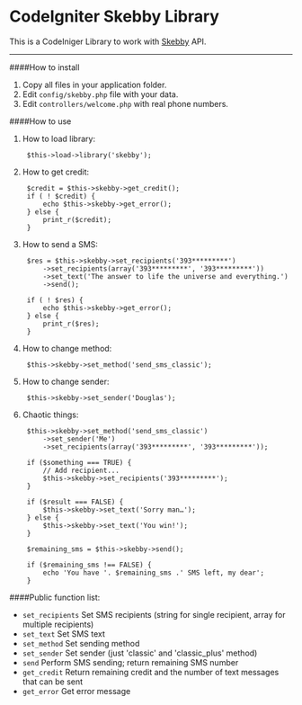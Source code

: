 CodeIgniter Skebby Library
=================================

This is a CodeIniger Library to work with [Skebby](http://www.skebby.it/) API.

-----

####How to install

1. Copy all files in your application folder.
2. Edit `config/skebby.php` file with your data.
3. Edit `controllers/welcome.php` with real phone numbers.

####How to use

1. How to load library:

		$this->load->library('skebby');
	
2. How to get credit:

		$credit = $this->skebby->get_credit();
		if ( ! $credit) {
			echo $this->skebby->get_error();
		} else {
			print_r($credit);
		}		


3. How to send a SMS:

		$res = $this->skebby->set_recipients('393*********')
			->set_recipients(array('393*********', '393*********'))
			->set_text('The answer to life the universe and everything.')
			->send();
		
		if ( ! $res) {
			echo $this->skebby->get_error();
		} else {
			print_r($res);
		}
	
4. How to change method:

		$this->skebby->set_method('send_sms_classic');

5. How to change sender:

		$this->skebby->set_sender('Douglas');

6. Chaotic things:

		$this->skebby->set_method('send_sms_classic')
			->set_sender('Me')
			->set_recipients(array('393*********', '393*********'));
		
		if ($something === TRUE) {
			// Add recipient...
			$this->skebby->set_recipients('393*********');
		}
		
		if ($result === FALSE) {
			$this->skebby->set_text('Sorry man…');
		} else {
			$this->skebby->set_text('You win!');
		}
		
		$remaining_sms = $this->skebby->send();
		
		if ($remaining_sms !== FALSE) {
			echo 'You have '. $remaining_sms .' SMS left, my dear';
		}
	

####Public function list:

- `set_recipients` Set SMS recipients (string for single recipient, array for multiple recipients)
- `set_text` Set SMS text
- `set_method` Set sending method
- `set_sender` Set sender (just 'classic' and 'classic_plus' method)
- `send` Perform SMS sending; return remaining SMS number
- `get_credit` Return remaining credit and the number of text messages that can be sent
- `get_error` Get error message